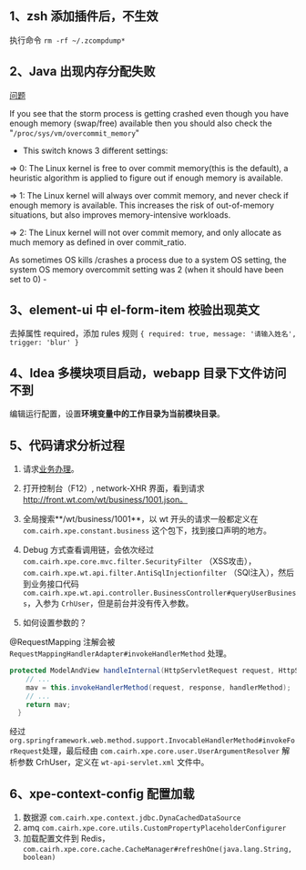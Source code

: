 ## 1、zsh 添加插件后，不生效

执行命令 `rm -rf ~/.zcompdump*`

## 2、Java 出现内存分配失败

[问题](https://community.cloudera.com/t5/Support-Questions/Storm-quot-Cannot-allocate-memory-quot-quot-insufficient/td-p/144449)

If you see that the storm process is getting crashed even though you have enough memory (swap/free) available then you should also check the "`/proc/sys/vm/overcommit_memory`"

- This switch knows 3 different settings:

=> 0: The Linux kernel is free to over commit memory(this is the default), a heuristic algorithm is applied to figure out if enough memory is available.

=> 1: The Linux kernel will always over commit memory, and never check if enough memory is available. This increases the risk of out-of-memory situations, but also improves memory-intensive workloads.

=> 2: The Linux kernel will not over commit memory, and only allocate as much memory as defined in over commit_ratio.

As sometimes OS kills /crashes a process due to a system OS setting, the system OS memory overcommit setting was 2 (when it should have been set to 0) -

## 3、element-ui 中 el-form-item 校验出现英文

去掉属性 required，添加 rules 规则 `{ required: true, message: '请输入姓名', trigger: 'blur' }`

## 4、Idea 多模块项目启动，webapp 目录下文件访问不到

编辑运行配置，设置**环境变量中的工作目录为当前模块目录**。

## 5、代码请求分析过程

1. 请求[业务办理](http://front.wt.com/business/querie.html)。
2. 打开控制台（F12）, network-XHR 界面，看到请求 http://front.wt.com/wt/business/1001.json。
3. 全局搜索**/wt/business/1001**，以 wt 开头的请求一般都定义在 `com.cairh.xpe.constant.business` 这个包下，找到接口声明的地方。
4. Debug 方式查看调用链，会依次经过 `com.cairh.xpe.core.mvc.filter.SecurityFilter` （XSS攻击）， `com.cairh.xpe.wt.api.filter.AntiSqlInjectionfilter` （SQl注入），然后到业务接口代码 `com.cairh.xpe.wt.api.controller.BusinessController#queryUserBusiness`，入参为 `CrhUser`，但是前台并没有传入参数。

5. 如何设置参数的？

@RequestMapping 注解会被 `RequestMappingHandlerAdapter#invokeHandlerMethod` 处理。
```java {15}
protected ModelAndView handleInternal(HttpServletRequest request, HttpServletResponse response, HandlerMethod handlerMethod) throws Exception {
    // ...
    mav = this.invokeHandlerMethod(request, response, handlerMethod);
    // ...
    return mav;
  }
```
经过 `org.springframework.web.method.support.InvocableHandlerMethod#invokeForRequest`处理，最后经由 `com.cairh.xpe.core.user.UserArgumentResolver` 解析参数 CrhUser，定义在 `wt-api-servlet.xml` 文件中。

## 6、xpe-context-config 配置加载

1. 数据源 `com.cairh.xpe.context.jdbc.DynaCachedDataSource`
2. amq `com.cairh.xpe.core.utils.CustomPropertyPlaceholderConfigurer`
3. 加载配置文件到 Redis，`com.cairh.xpe.core.cache.CacheManager#refreshOne(java.lang.String, boolean)`
